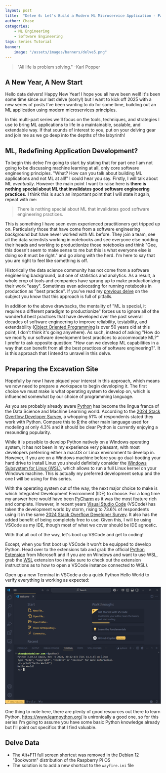 ```yaml
---
layout: post
title:  "Delve 6: Let's Build a Modern ML Microservice Application - Part 1"
author: Chase
categories:
    - ML Engineering
    - Software Engineering
tags: Series Tutorial
banner: 
    image: "/assets/images/banners/delve5.png"
---
```


> "All life is problem solving." -Karl Popper

## A New Year, A New Start

Hello data delvers! Happy New Year! I hope you all have been well! It's been some time since our last delve (sorry!) but I want to kick off 2025 with a new series of posts I've been wanting to do for some time, building out an ML application using modern microservices principles.

In this multi-part series we'll focus on the tools, techniques, and strategies I use to bring ML applications to life in a maintainable, scalable, and extendable way. If that sounds of interest to you, put on your delving gear and join me as we go deep into the depths of the labyrinth!

## ML, Redefining Application Development?

To begin this delve I'm going to start by stating that for part one I am not going to be discussing machine learning at all, only core software engineering principles. "What? How can you talk about building ML applications and not ML at all!" I could hear you say. Firstly, I will talk about ML *eventually*. However the main point I want to raise here is **there is nothing special about ML that invalidates good software engineering practices.** I think this is such an important point that I will state it again, repeat with me:

> There is nothing special about ML that invalidates good software engineering practices.

This is something I have seen even experienced practitioners get tripped up on. Particularly those that have come from a software engineering background but have never worked with ML before. They join a team, see all the data scientists working in notebooks and see everyone else nodding their heads and working to productionize those notebooks and think "Gee, this doesn't seem to make sense to me but this is what everyone else is doing so it must be right." and go along with the herd. I'm here to say that you are right to feel like something is off.

Historically the data science community has not come from a software engineering background, but one of statistics and analytics. As a result, a whole crop of tools and companies have sprung up to make productionizing their work "easy". Sometimes even advocating for running notebooks in production as "best practice". If you've read my [previous delve](/ml%20engineering/2023/12/10/production-notebooks.html) on the subject you know that this approach is full of pitfalls.

In addition to the above drawbacks, the mentality of "ML is special, it requires a different paradigm to productionize" forces us to ignore all of the wonderful best practices that have developed over the past several decades of software engineering to improve reliability, testability, and extendability ([Object Oriented Programming](https://en.wikipedia.org/wiki/Object-oriented_programming) is over 50 years old at this point, I don't think it's going anywhere). As such, instead of asking "How do we modify our software development best practices to accommodate ML?" I prefer to ask opposite question: "How can we develop ML capabilities in a way that can benefit from all the best practices of software engineering?". It is this approach that I intend to unravel in this delve.

## Preparing the Excavation Site

Hopefully by now I have piqued your interest in this approach, which means we now need to prepare a workspace to begin developing it. The first choice we must make is what operating system to develop on, which is influenced somewhat by our choice of programming language.

As you are probably already aware [Python](https://www.python.org/) has become the lingua franca of the Data Science and Machine Learning world. According to the [2024 Stack Overflow Developer Survey](https://survey.stackoverflow.co/2024/technology#most-popular-technologies), a whopping 51% of respondents stated they work with Python. Compare this to [R](https://www.r-project.org/) the other main language used for modeling at only 4.3% and it should be clear Python is currently enjoying a resounding popularity.

While it is possible to develop Python natively on a Windows operating system, it has not been in my experience very pleasant, with most developers preferring either a macOS or Linux environment to develop in. However, if you are on a Windows machine before you go dual-booting your hard drive to install Linux you should definitely consider the [Windows Subsystem for Linux (WSL)](https://learn.microsoft.com/en-us/windows/wsl/install), which allows to run a full Linux kernel on your Windows machine. This is actually my preferred development setup and the one I will be using for this series.

With the operating system out of the way, the next major choice to make is which Integrated Development Environment (IDE) to choose. For a long time my answer here would have been [PyCharm](https://www.jetbrains.com/pycharm/) as it was the most feature rich and complete. However, in recent years [Visual Studio Code](https://code.visualstudio.com/) (VSCode) has taken the development world by storm, rising to 73.6% of respondents using it in the same [2024 Stack Overflow Developer Survey](https://survey.stackoverflow.co/2024/technology#1-integrated-development-environment). It also has the added benefit of being completely free to use. Given this, I will be using VSCode as my IDE, though most of what we cover should be IDE agnostic.

With that all out of the way, let's boot up VSCode and get to coding!

Except, when you first boot up VSCode it won't be equipped to develop Python. Head over to the extensions tab and grab the official [Python Extension](https://marketplace.visualstudio.com/items?itemName=ms-python.python) from Microsoft and if you are on Windows and want to use WSL, grab the [WSL](https://marketplace.visualstudio.com/items?itemName=ms-vscode-remote.remote-wsl) extension too (make sure to check out the extension instructions as to how to open a VSCode instance connected to WSL).

Open up a new Terminal in VSCode a do a quick Python Hello World to verify everything is working as expected:

![Python Hello World](/assets/images/figures/delve6/PythonHelloWorld.png)

One thing to note here, there are plenty of good resources out there to learn Python, https://www.learnpython.org/ is unironically a good one, so for this series I'm going to assume you have some basic Python knowledge already but I'll point out specifics that I find valuable. 

## Delve Data

* The Alt+F11 full screen shortcut was removed in the Debian 12 "Bookworm" distribution of the Raspberry Pi OS
* The solution is to add a new shortcut to the `wayfire.ini` file